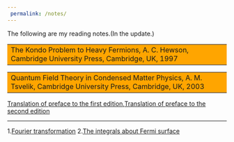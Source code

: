 ```yaml
---
 permalink: /notes/
---
```

The following are my reading notes.(In the update.)
<table><tr><td bgcolor=orange>The Kondo Problem to Heavy Fermions, A. C. Hewson, Cambridge University Press, Cambridge, UK, 1997</td></tr></table>


<table><tr><td bgcolor=orange>Quantum Field Theory in Condensed Matter Physics, A. M. Tsvelik, Cambridge University Press, Cambridge, UK, 2003</td></tr></table>

[Translation of preface to the first edition](../assets/QFT_in_CMP_1.pdf),[Translation of preface to the second edition](../assets/QFT_in_CMP_2.pdf)




-------------------------------------------------
1.[Fourier transformation](../assets/Fourier_Transformation.pdf)
2.[The integrals about Fermi surface](../assets/The_integrals_about_Fermi_surface.pdf)








